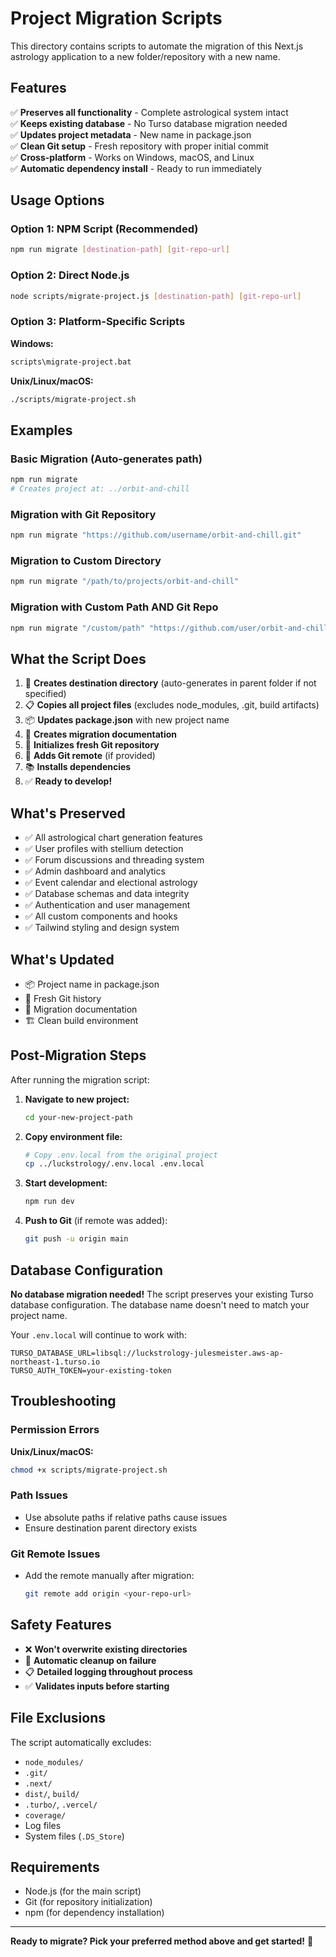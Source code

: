 # Project Migration Scripts

This directory contains scripts to automate the migration of this Next.js astrology application to a new folder/repository with a new name.

## Features

✅ **Preserves all functionality** - Complete astrological system intact  
✅ **Keeps existing database** - No Turso database migration needed  
✅ **Updates project metadata** - New name in package.json  
✅ **Clean Git setup** - Fresh repository with proper initial commit  
✅ **Cross-platform** - Works on Windows, macOS, and Linux  
✅ **Automatic dependency install** - Ready to run immediately  

## Usage Options

### Option 1: NPM Script (Recommended)
```bash
npm run migrate [destination-path] [git-repo-url]
```

### Option 2: Direct Node.js
```bash
node scripts/migrate-project.js [destination-path] [git-repo-url]
```

### Option 3: Platform-Specific Scripts

**Windows:**
```cmd
scripts\migrate-project.bat
```

**Unix/Linux/macOS:**
```bash
./scripts/migrate-project.sh
```

## Examples

### Basic Migration (Auto-generates path)
```bash
npm run migrate
# Creates project at: ../orbit-and-chill
```

### Migration with Git Repository
```bash
npm run migrate "https://github.com/username/orbit-and-chill.git"
```

### Migration to Custom Directory
```bash
npm run migrate "/path/to/projects/orbit-and-chill"
```

### Migration with Custom Path AND Git Repo
```bash
npm run migrate "/custom/path" "https://github.com/user/orbit-and-chill.git"
```

## What the Script Does

1. 📁 **Creates destination directory** (auto-generates in parent folder if not specified)
2. 📋 **Copies all project files** (excludes node_modules, .git, build artifacts)
3. 📦 **Updates package.json** with new project name
4. 📝 **Creates migration documentation**
5. 🔧 **Initializes fresh Git repository**
6. 🔗 **Adds Git remote** (if provided)
7. 📚 **Installs dependencies**
8. ✅ **Ready to develop!**

## What's Preserved

- ✅ All astrological chart generation features
- ✅ User profiles with stellium detection
- ✅ Forum discussions and threading system
- ✅ Admin dashboard and analytics
- ✅ Event calendar and electional astrology
- ✅ Database schemas and data integrity
- ✅ Authentication and user management
- ✅ All custom components and hooks
- ✅ Tailwind styling and design system

## What's Updated

- 📦 Project name in package.json
- 🔄 Fresh Git history
- 📝 Migration documentation
- 🏗️ Clean build environment

## Post-Migration Steps

After running the migration script:

1. **Navigate to new project:**
   ```bash
   cd your-new-project-path
   ```

2. **Copy environment file:**
   ```bash
   # Copy .env.local from the original project
   cp ../luckstrology/.env.local .env.local
   ```

3. **Start development:**
   ```bash
   npm run dev
   ```

4. **Push to Git** (if remote was added):
   ```bash
   git push -u origin main
   ```

## Database Configuration

**No database migration needed!** The script preserves your existing Turso database configuration. The database name doesn't need to match your project name.

Your `.env.local` will continue to work with:
```
TURSO_DATABASE_URL=libsql://luckstrology-julesmeister.aws-ap-northeast-1.turso.io
TURSO_AUTH_TOKEN=your-existing-token
```

## Troubleshooting

### Permission Errors
**Unix/Linux/macOS:**
```bash
chmod +x scripts/migrate-project.sh
```

### Path Issues
- Use absolute paths if relative paths cause issues
- Ensure destination parent directory exists

### Git Remote Issues
- Add the remote manually after migration:
  ```bash
  git remote add origin <your-repo-url>
  ```

## Safety Features

- ❌ **Won't overwrite existing directories**
- 🧹 **Automatic cleanup on failure**
- 📋 **Detailed logging throughout process**
- ✅ **Validates inputs before starting**

## File Exclusions

The script automatically excludes:
- `node_modules/`
- `.git/`
- `.next/`
- `dist/`, `build/`
- `.turbo/`, `.vercel/`
- `coverage/`
- Log files
- System files (`.DS_Store`)

## Requirements

- Node.js (for the main script)
- Git (for repository initialization)
- npm (for dependency installation)

---

**Ready to migrate? Pick your preferred method above and get started!** 🚀